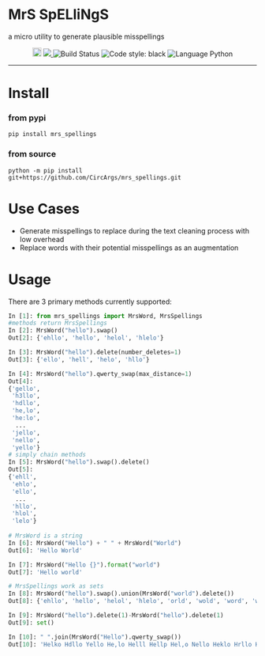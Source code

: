 # MrS SpELliNgS
a micro utility to generate plausible misspellings

<div align="center">
  <a href="https://badge.fury.io/py/mrs-spellings"><img src="https://badge.fury.io/py/mrs-spellings.svg" alt="PyPI version" height="18"></a>
<a href="https://codecov.io/gh/CircArgs/mrs_spellings">
  <img src="https://codecov.io/gh/CircArgs/mrs_spellings/branch/master/graph/badge.svg" />
</a>
 
<img alt="Build Status" src="https://github.com/CircArgs/mrs_spellings/workflows/test/badge.svg">
<img alt="Code style: black" src="https://img.shields.io/badge/code%20style-black-000000.svg">
<img alt="Language Python" src="https://img.shields.io/badge/language-Python-blue">
</div>

---

# Install

### from pypi

`pip install mrs_spellings`

### from source

`python -m pip install git+https://github.com/CircArgs/mrs_spellings.git`

# Use Cases

- Generate misspellings to replace during the text cleaning process with low overhead
- Replace words with their potential misspellings as an augmentation

# Usage

There are 3 primary methods currently supported:
```python
In [1]: from mrs_spellings import MrsWord, MrsSpellings                                                                                                                                                            
#methods return MrsSpellings
In [2]: MrsWord("hello").swap()                                                                                                                                                                      
Out[2]: {'ehllo', 'hello', 'helol', 'hlelo'}

In [3]: MrsWord("hello").delete(number_deletes=1)                                                                                                                                                    
Out[3]: {'ello', 'hell', 'helo', 'hllo'}

In [4]: MrsWord("hello").qwerty_swap(max_distance=1)                                                                                                                                                 
Out[4]: 
{'gello',
 'h3llo',
 'hdllo',
 'he,lo',
 'he:lo',
  ...
 'jello',
 'nello',
 'yello'}
# simply chain methods
In [5]: MrsWord("hello").swap().delete()                                                                                                                                                             
Out[5]: 
{'ehll',
 'ehlo',
 'ello',
  ...
 'hllo',
 'hlol',
 'lelo'}
 
# MrsWord is a string
In [6]: MrsWord("Hello") + " " + MrsWord("World")                                                                                                                                                        
Out[6]: 'Hello World'

In [7]: MrsWord("Hello {}").format("world")                                                                                                                                                      
Out[7]: 'Hello world'

# MrsSpellings work as sets
In [8]: MrsWord("hello").swap().union(MrsWord("world").delete())                                                                                                                        
Out[8]: {'ehllo', 'hello', 'helol', 'hlelo', 'orld', 'wold', 'word', 'worl', 'wrld'}

In [9]: MrsWord("hello").delete(1)-MrsWord("hello").delete(1)                                                                                                                                        
Out[9]: set()

In [10]: " ".join(MrsWord("Hello").qwerty_swap())                                                                                                                                                     
Out[10]: 'Helko Hdllo Yello He,lo Helll Hellp Hel,o Nello Heklo Hrllo H3llo Gello Heolo He:lo Helli Hell9 Heloo Hel:o Jello Hwllo'
```

